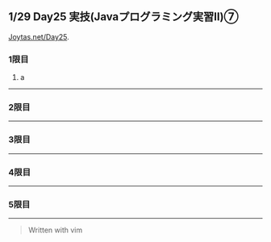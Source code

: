 ## 1/29 Day25 実技(Javaプログラミング実習Ⅱ)⑦
[Joytas.net/Day25]().
### 1限目
1. a
---
### 2限目
---
### 3限目
---
### 4限目
---
### 5限目
---
> Written with vim
